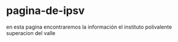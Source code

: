 # pagina-de-ipsv
en esta pagina encontraremos la información el instituto polivalente superacion del valle 
